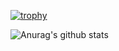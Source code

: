 

[![trophy](https://github-profile-trophy.vercel.app/?username=hideaki10)](https://github.com/ryo-ma/github-profile-trophy)



![Anurag's github stats](https://github-readme-stats.vercel.app/api?username=hideaki10&show_icons=true&theme=dracula)